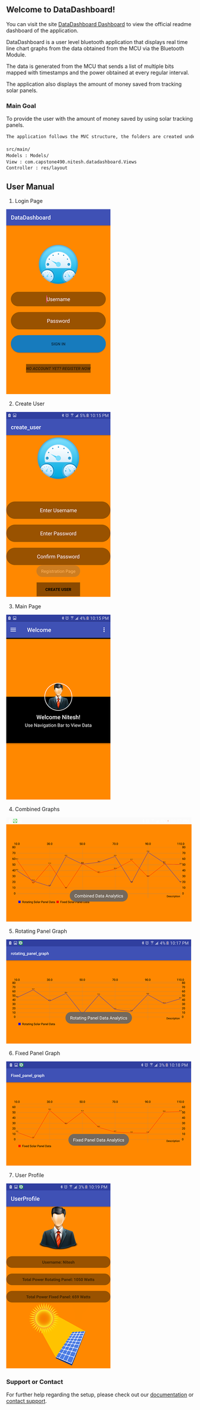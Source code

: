 ## Welcome to DataDashboard!

You can visit the site [DataDashboard Dashboard](https://nitesh2104.github.io/DataDashboard//) to view the official readme dashboard of the application.

DataDashboard is a user level bluetooth application that displays real time line chart graphs from the data obtained from the MCU via the Bluetooth Module.

The data is generated from the MCU that sends a list of multiple bits mapped with timestamps and the power obtained  at every regular interval.

The application also displays the amount of money saved from tracking solar panels.


### Main Goal 

To provide the user with the amount of money saved by using solar tracking panels.


```markdown
The application follows the MVC structure, the folders are created under src/ directory

src/main/
Models : Models/
View : com.capstone490.nitesh.datadashboard.Views
Controller : res/layout

```

## User Manual
1. Login Page

![Login](https://github.com/nitesh2104/DataDashboard/blob/master/Screenshots-DataDashboard/Login.png)

2. Create User

![CreateUser](https://github.com/nitesh2104/DataDashboard/blob/master/Screenshots-DataDashboard/CreateUser.png)

3. Main Page

![MainPage](https://github.com/nitesh2104/DataDashboard/blob/master/Screenshots-DataDashboard/Welcome.png)

4. Combined Graphs

![CombinedGraph](https://github.com/nitesh2104/DataDashboard/blob/master/Screenshots-DataDashboard/CombinedGraph.png)

5. Rotating Panel Graph

![RotatingPanelGraph](https://github.com/nitesh2104/DataDashboard/blob/master/Screenshots-DataDashboard/RotatingPanelGraph.png)

6. Fixed Panel Graph

![FixedPanelGraph](https://github.com/nitesh2104/DataDashboard/blob/master/Screenshots-DataDashboard/FixedPanelGraph.png)

7. User Profile

![UserProfile](https://github.com/nitesh2104/DataDashboard/blob/master/Screenshots-DataDashboard/UserProfile.png)


### Support or Contact

For further help regarding the setup, please check out our [documentation](https://github.com/nitesh2104/DataDashboard/tree/master/Documentation) or [contact support](nitesharora21@gmail.com).
